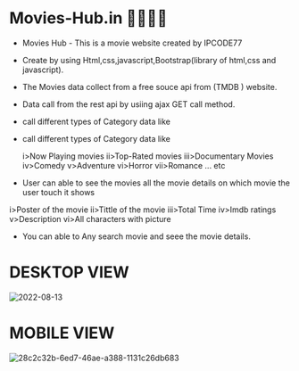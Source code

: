 # Movies-Hub.in 🎥🎥🍿🍿
* Movies Hub - This is a movie website created by IPCODE77
 
* Create by using Html,css,javascript,Bootstrap(library of html,css and javascript).
 
* The Movies data collect from a free souce api from (TMDB ) website.

*  Data call from the rest api by usiing ajax GET call method.

* call different types of Category data like

* call different types of Category data like 


  i>Now Playing movies
  ii>Top-Rated movies
  iii>Documentary Movies
  iv>Comedy
  v>Adventure 
  vi>Horror
  vii>Romance  ... etc
  
 * User can able to see the movies all the movie details on which movie the user touch
  it shows
  
  i>Poster of the movie
  ii>Tittle of the movie
  iii>Total Time 
  iv>Imdb ratings
  v>Description
  vi>All characters with picture
  
*  You can able to  Any search movie and seee the movie details.
 
 # DESKTOP VIEW
 

![2022-08-13](https://user-images.githubusercontent.com/89587666/184499591-741fa11f-5a4e-4ea1-afb9-f79dfbf85c9c.png)

# MOBILE VIEW
![28c2c32b-6ed7-46ae-a388-1131c26db683](https://user-images.githubusercontent.com/89587666/184499611-8f6eb31f-790a-471f-aae1-1f2b76ca7218.jpg)
